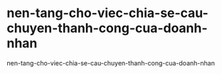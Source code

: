 # nen-tang-cho-viec-chia-se-cau-chuyen-thanh-cong-cua-doanh-nhan
nen-tang-cho-viec-chia-se-cau-chuyen-thanh-cong-cua-doanh-nhan
